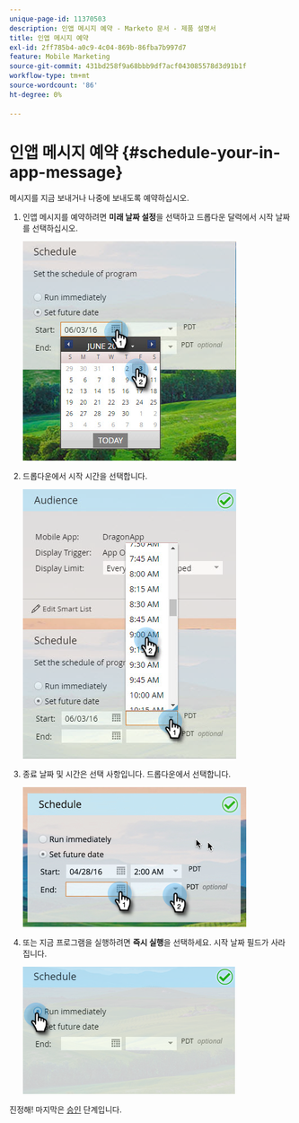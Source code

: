 ```yaml
---
unique-page-id: 11370503
description: 인앱 메시지 예약 - Marketo 문서 - 제품 설명서
title: 인앱 메시지 예약
exl-id: 2ff785b4-a0c9-4c04-869b-86fba7b997d7
feature: Mobile Marketing
source-git-commit: 431bd258f9a68bbb9df7acf043085578d3d91b1f
workflow-type: tm+mt
source-wordcount: '86'
ht-degree: 0%

---
```


# 인앱 메시지 예약 {#schedule-your-in-app-message}

메시지를 지금 보내거나 나중에 보내도록 예약하십시오.

1. 인앱 메시지를 예약하려면 **미래 날짜 설정**&#x200B;을 선택하고 드롭다운 달력에서 시작 날짜를 선택하십시오.

   ![](assets/schedule-your-in-app-message-1.png)

1. 드롭다운에서 시작 시간을 선택합니다.

   ![](assets/schedule-your-in-app-message-2.png)

1. 종료 날짜 및 시간은 선택 사항입니다. 드롭다운에서 선택합니다.

   ![](assets/schedule-your-in-app-message-3.png)

1. 또는 지금 프로그램을 실행하려면 **즉시 실행**&#x200B;을 선택하세요. 시작 날짜 필드가 사라집니다.

   ![](assets/schedule-your-in-app-message-4.png)

진정해! 마지막은 [승인](/help/marketo/product-docs/mobile-marketing/in-app-messages/sending-your-in-app-message/approve-your-in-app-message.md) 단계입니다.
